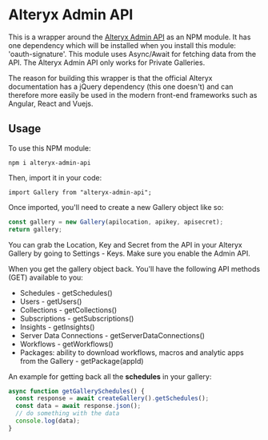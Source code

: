 # Alteryx Admin API

This is a wrapper around the [Alteryx Admin API](https://gallery.alteryx.com/api-docs/#admin)
as an NPM module. It has one dependency which will be installed when you install this module: 'oauth-signature'. This module uses Async/Await for fetching data from the API. The Alteryx Admin API only works for Private Galleries.

The reason for building this wrapper is that the official Alteryx documentation has a jQuery dependency (this one doesn't) and can therefore more easily be used in the modern front-end frameworks such as Angular, React and Vuejs.

## Usage

To use this NPM module:

    npm i alteryx-admin-api

Then, import it in your code:

    import Gallery from "alteryx-admin-api";

Once imported, you'll need to create a new Gallery object like so:

```javascript
const gallery = new Gallery(apilocation, apikey, apisecret);
return gallery;
```

You can grab the Location, Key and Secret from the API in your Alteryx Gallery by going to Settings - Keys. Make sure you enable the Admin API.

When you get the gallery object back. You'll have the following API methods (GET) available to you:

- Schedules - getSchedules()
- Users - getUsers()
- Collections - getCollections()
- Subscriptions - getSubscriptions()
- Insights - getInsights()
- Server Data Connections - getServerDataConnections()
- Workflows - getWorkflows()
- Packages: ability to download workflows, macros and analytic apps from the Gallery - getPackage(appId)

An example for getting back all the **schedules** in your gallery:

```javascript
async function getGallerySchedules() {
  const response = await createGallery().getSchedules();
  const data = await response.json();
  // do something with the data
  console.log(data);
}
```
